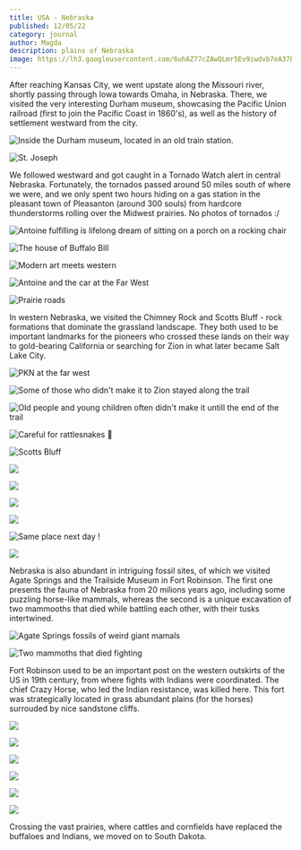 ```yaml
---
title: USA - Nebraska
published: 12/05/22
category: journal
author: Magda
description: plains of Nebraska
image: https://lh3.googleusercontent.com/6uhAZ77cZAwQLmr5Ev9iwdvb7eA37Egbwcv63u6FOo5zzUERzQfm00O1DsgObsJwdg6kTec15rn2cVvTS0Ozchtydw0Y-tTyued6Dcjb4sI3mSKXVo_CFnOSYpG7Llr2upcmD3eryDMzKKEsr0WVWKN8dj_zL3K5qcWr78hIbW2P8rfSL1YtVDj72dcZCXAuZ5Eyj4X-JMbQ3FEL6VwVP3RSQ0GFsujI69MEVS3I5ynrPlENfuMC9SAiiQFk5fxI2ewiC38A4uSsXKs4IIodpdbqZD-W8_NOOjB_MRg18_yYO8Kl5VjaLmD2G30PJnR1fDvi0pgEGRdcDGm8AedOFsF6CmzLvfyzneljwiQ3M0lcRJDRtTfBX4wy9pULL1buzZhfD27R1hWWCePnHF0HWaCLJAb16gMUt3yheqH-lOv8br0VaxW0Kxcjab7FAY11a7pM-zPF53lh_Z43Ip-ajpTyEGBeP2nZZvEy3Zf6uJTq0TQBMekIJEB--EGDFlKIvL0EeWgOYYEQ-8jCvNXfiF44cE0w-luZDU7cnEcLOWYoKrhWp7sG2QWCCx3AgYNcgo90mifzYI_3hv55BbY78v-WRroWR2_JKR_6rR5ihJnUKPXAMiZgDCRi_JfFeCxZihVZL6zzifzyuDwaOoRbv4AtX7TdVuOZ-1Q5mq5J42364iZtxLME7z00jr9nD1HDYeV6eVyo6uWzSwA7fq5ZsTeN2gJJMFBGtrJZC1_zOcGSzbUVzIuRqgpNIoUVOvkr2pEH4YXX1XRP8wpy9eodSSLvyTpz3FHQr8jLINj-2_oVvHN4NoI3NSA=w1500-h1000-no
---
```


After reaching Kansas City, we went upstate along the Missouri river, shortly passing through Iowa towards Omaha, in Nebraska. There, we visited the very interesting Durham museum, showcasing the Pacific Union railroad (first to join the Pacific Coast in 1860's), as well as the history of settlement westward from the city. 

![Inside the Durham museum, located in an old train station.](https://lh3.googleusercontent.com/yxtFhZJ3V8dSv9f-uX43Pa-pH2mOoiCc1fvS6wlspnme488U-CLbkMMd6omlNRCgWMOgqcb7p631ynMWbvBaURVjGwJA54yCzPhJJ_Eab76GZQH-S8773YMAIyeV6yloAJ5MMKnplgruUL1ncX4AcRPXGMREM-GK13dsXCHj3-GRa90eEV8LdFF9UlPTRGBabHOdkX1hjAbVCTd5R40iwBQVykd27550XcJWtQh-ntdIUr0D76eVcRRYstT-i06m84F2Nt2GofOVU0MDLKpMC3WlMLBjixR7gDwf97Exx1gbIijp8divsa3TjwpomuB-0hro9gJAsKKu9fmriD6ANxSx_QWBkksQiDvY-NuPynPxosBvx-RZjZ3ubmFbJuaR7U9m2czXGNJcwhKxFmwtalAENuNZFuCu4UWHPEEyj_ksMP1JGW49bHVhWByS95rt0DpV2rFRegND_uh4wkCBVI1j8dPqT3uy6_LeX5WJX_IeDWGd46YgToehHu3B6OPFaIawLuLXNaKTTWERV3_fbXKgHA_qmHQ8T2CcbxkHk7sa3YfefgbcDJFLhgnEgx8XFGEriMUF_EcoSXbKCOSluoK4S8gmG7nwq9R1Y9M3Idhybwlt-3baCFNLsz7mTyP19GSz7993v9lCqH3K9XmyjTwNW_yx-WANYbHnUMz9vVu9QAXSijSC6JSNrMenGCT6aS_Vdi5Sucj74WWCwqhf78IVmQUh-obQmv1YacQB3n6O_y1Ob7T4wAgfgKVySTAgWoRMHZ20ItsHVYC6j1HDrFybHDpy-npk1kwQ6AuBsN66rL8GcslwEg4=w1500-h1000-no)

![St. Joseph](https://lh3.googleusercontent.com/8KZyXDdfM1zokCyF1RvoJ3udX8XCcACW_N0dwdxoq-4d7Cnf8ZivlYIWRYgsZSPz-P2x_ZQJlqv2yPmEAn5UJb_8jfL6O8d7Y5Es9Kz-9N-pPsYW4gntn-Y-YrtwBz6Ebv6UrBzWEn2akKYpaN0xbBC88T6v_owznPEDXGtQEkhtCQ-3urzQlqb7dQedqYChcwG5wUb-CxLbF-_vv1iF08V2P-VenswEgbTRkzI75oJejCsf2ugvEGOpdOluUdPkgHTbeEje5bely0h2QCcpeC1lF_1xcx8qUJIB-dXAFUN0dy1IcHe5Plh8Jxffd6DlxfA4McrIPK5vqma6sEJciz6TEkSOtLMRe8T_gBn3_7yxiJnZnexJge39vJvgP_kwRcBH9rxaqjHPVbbchk25EBd-ZM-cK5zATRa23iHy6rOMwtx0ItrPy3XPjPmputm42xp3mxzu9E-pecskJSbHEZrpIWqjWcf7GN-8h02PHWCSinHVIitIZdXz-kWRH_0Ia8k4Rq3_YxD7x2K-7a6OHsfJMpkQlwiGymRsDWl8Wl1xIKKN5W4eFz1z_zro7edNVh3ydq3s-TNcI5Inah_yftWLkoblRFyuzreHNbM9Rof4enxXC7ZzbFF2Iil_YC7aZvqAyWag6ECEbDXeVE1LQH6pnVFyTU72RuTW3PLRWDrsJ6qQxc1hMbt0AC6B9OLLGSHp8qZaovprPmrZU36nWW1Cbw7CPO4n5hhk7NzJGMxlYZNt8QUFphi2HhTk90hk_5o9omgPNcBgLqS3_jKfFgXjKtiHpbBwwh6yDBfn1T6s14d3FdtESw8=w1500-h1000-no)

We followed westward and got caught in a Tornado Watch alert in central Nebraska. Fortunately, the tornados passed around 50 miles south of where we were, and we only spent two hours hiding on a gas station in the pleasant town of Pleasanton (around 300 souls) from hardcore thunderstorms rolling over the Midwest prairies. No photos of tornados :/ 

![Antoine fulfilling is lifelong dream of sitting on a porch on a rocking chair](https://lh3.googleusercontent.com/XMJIRQDXp8Ig4il_4KUO9Oz9pm00bjC39lFje7KtwahD5MDwSB-V1G9hmYEUhZBYx6-abpFInLNg1ml7VyCeat3VhaaUcvS6EkpXpsRLt14vbygecPJ4l17o1lwhs4pZSh3OluFLqBsaOtyXcE0L2D2koKAvRJfn9dpdwFF03GvsUgk812Ol1ogSwtiK5q5Jm1tcwmUiolBdwSZF3-kg4KmgVCzQoU5grxKg3oUMMLCD89qrqZOysRSPVA0bxY11eG2-Y4GrlaDmAjziLOelQzSoLfMlZAFJquvm7AxpFNHhtSiKB-Obu63FCrVd-bS3dp0CPz2bZZbq33eM-XRHbEB38DgMOuI0le2gPoWBjHVVBck5DQAgECvtYQlkm8Z1iAi0LXtptlIVCVd5_u3JYoasPV3IoI9SSscOYY0eDP3dykSu5B00dVz8lRPx0QI-N3hB6GKG8bHffjU5PNg5s5AhB3SvdhDLWgkcKboTHmTWKbTbh4nsKDXTZqdmB5DgV3PtyHoWEuMWtZ-NosocgHa_FfdaFcriqbMdSm1H-kOGprmU9QO6noqDsQmyVABd_lUfmPQVyyYjiW40q5zOxrdTHwbuDItihmY8JhFarORISbwQMkLWF1UamZW-sdqJZPgz60XxYdlH71-VQ62cCWhmVrt28JwfqeGpGYRedAqzGIDqi0zGb7GZBk8efy8rAZKnytaGYkf2WI0pbz7N2RInJRhDAJc4k8QvRU6A5YCNYf2wyZdPP_9PJSjsd-br02togEhP80GzcPH-yvoRE4TACqjEj-ouLR6S6dtx2nLsma5goqVFszI=w1500-h1000-no)

![The house of Buffalo Bill](https://lh3.googleusercontent.com/KXI1vyGiy2VVou1ZRWqQmCiPs3qOuMS0SSBcNd5C1xCPjrmaV0AhM7PXpdK6UoRGKHPTDQEC5sIGPvl75auXqGCFPk6NFBnp4NRcVM2BR2aO2k6UHAISPg1dBB8vaM1YWWy8hxkjP4f8f6VhK2p01A6QCHlAodWMJwtKmGcvGmXbAOaZmg8ZgiXs9JerJVkXzJ21Nfmj3WScgSsIjk_G6nZQwORh_yIE3eXSRB1ud2QQ3ohi9rXgcRYgcYtmoMn--2-LtjFPbiaOv4FxK1TnXOw8Fu9oSZ-UDGQuRTZn44isGY-jg67YxrTkHBvCHvQBmvu61u2L1g6-D1HkJVdbzmJYwi_NWnBE5IMYNmhyp_RvZIVSjENnRexOMBO8-lrVcPzv24PzLYfL-iRMpV8RiqhlA0k-qVkPN-2FfMM-UOSYU4k8JhXKZf8M7sqrMztANQSbPlAvnczE6uG0VuJRNQqD5vRi7W11H13tJKj8MoVJhYiDZ4u2WQqNo2_MnxBUakE7iscahCG_0elV5jD66Hg3EssCBt0jfK3oDwgib4IsLV3nfS_zpdWFdX_2wwZIPXdLAMHhIFX5r8wtbi6_5lon1puBmxShmqtui-MsZLeH8I5yDjzi0WWJzLCxEhagmx1LaxswHwqGe-teckkh3Kl2vsL6DW2quv1kaHZF-MEZumS5yCQNGMKZFXMYxAuJBthAPNRqU7cefThPcgumvWPNSQw5rmS6bJuJvDOJuMbwPy9SKlB25TvZSMgsDLEcV0NKiWEl99ngkvY90lUr0pQQqK2VMqJ-nL7ydZFMyJkWa5VqawfSG7E=w1500-h1000-no)

![Modern art meets western](https://lh3.googleusercontent.com/k8Ah313vBrxGfnNO5Jwb6B9IMMXtGYojaJxGvSpAyuICQvjoiBRsfZ4DzakBx6uze8x9RfaBPtGsKLq9DYSj9B2UOQbz_PoGY6foSwUgzw2qrXLOoveeiJVNHajpEIn_PfJfVLUjy74ZTd-sObrB9ENCFxQ5MRIaoAHO6ECOLafIiVeMgKj7mX3SMdFDVwbstI3zp2nPJp9bXiC-7d3caI7H-QP76ho2xGKnK-XrZA4h1pcfu5dW1uMLVgqHvRCCPGmfkUdx0Ql2aXQUWFcizyCK0sVwqyldrH3_S4kBF5YV04SpBO8kOU-fhYHM9bj4gr4Qt2Jo2MzvF-q7PQFhLIRlE5Y337nDuzkzlpb33u173V6EEwLmrRA1IUxVTlaOcnzogDOKOpM5iN13apxB3q9eNftc9GmBTlo-I0c54WNeqclCf-SMdkGW5hbRsmOervs-DfpP2Wj7xMO79otJECM7Bvc6RnOXCE_G3oPa5vs9BzClu9rBhKp4tXuO95RBjS2QMkB-RSwsQhNajO85tpTgC55Nd1GcedrTmJSO1OywHILduePSBVDJ6vcYmGTL-FDrf-yRYOeigpgQqXL4M8acMgqmnQL84Wig7VQUcu4NChRDMLzwBp7zs2HHWwE1RXLO-FTewlHlwVHXx0COzP91QjFcuGwSVHi_O44bcQ4tZKn4fhT5I8GU_Tnr-3I2mpJDv-xLtY8Pw4vorpnXrpfhJejxx_fsUZwwIMz2GdBX-rM147GRN55unw-PIK-PmA9M1zR_GZ_wU3zG-4DLLWJclHaZ-WAUL18gB0HzGCT_OT18eF8scOg=w1500-h1000-no)

![Antoine and the car at the Far West](https://lh3.googleusercontent.com/EPYIGjhBTRBGZZrz5UZD-4nqaZ2kfCUee3kI3YhfydBCgfsJ349wRmQbAe_sKeoOmIpQ87KuJ_pWcnc2jzlsUH4L4jECLebQlqh2lUfY5shhR03_h_P0ajg1iHD4FDVrLIwSkrCnPLF7fw9A17OzOD1ntr41SyJi1SGOt0_nCr3Yihzuj08G2_XpqGNOMFFhaOkKY8VyzuuwV-seG0nY62gfFj5-R7MZMoqpshkcE_c6uw01_5-ZmYaxPNhrDA6EDx0tDsB61I8udiSdhOMKpnF-3EQOHkqiTmR_5lVrpFJYF_gFpbvv8RRgZoDuYmPvpRIEc52hn_uSfByBbeoqAiIlah5nXos8-nmtUhkYuZDnUikOPMDC41XUT54VhGX5GwSl9YJpI9a2rG6dMeuYRnFkCO93YmeVOis5BU4UI7MBZ_fe2rV-TDyfJg0x1xZgMjcgKJ5anVaLv8XC4dWf_N2mSYton2woxWV_Z7ehNppROP8I8pKVG89048ugLkCm02YctB1cRHtE8F1bK7p9c6zSl5wJ00d_PTJP62d5eB_QBSkKfvX_PqThsQfbp_2AHf55xp5NUP4E1Jsti1M-05Xj9KxCfS-hhEG8qpnNeBKjov5oWWp47PyDVoDVB2FNpkR5GwrXiOm0Zq-u2J7fRpuW0Q16JnsGVCD50zW6wfjAnD8AznMN-Kgj6IKX-GN_T6xUa8nF8ENXhetD20czgZVrf78ba8DtYVg9IZPjLDEKc4-N-KX-FPA7I-QccOfUXP7G87NpBCbuCkca3i0fm1f5EM_d3YjprkEQWZSNa6Q7TCXQwzjxbxs=w1500-h1000-no)

![Prairie roads](https://lh3.googleusercontent.com/0SxMPSh-dHKDsdYCZqQktHXj2z5DiddhQ6NU-lF9D-4KnmPgJLgjVHsjHuVg5TM7UZ9P7tvZqLplsCpNhNPPJo0y582oUF01gavtqsXwZZt9ECgyGcykbRgDqzoJEOojxD1Nc_5snPFjP77A31O14PJ8QzuNfaPB28kgPxyeQh4IvE8ONAOGHty6bYKbtKTggek-PkuiRnRGRCrhNXxafEVsst4ma6AXdj5-XcLEFJJvrFCgy6DUTJqud3Fx5vDdV1WiC-ViErbyIrFWwJjcyj6_jg-m4jUCLE37QeNKKh8WlzScptamDH1Gad74EOHGb23FtZoZ04JAlj7OjGxTcjjbQGRQLUVcGoqoYtCT53Kib4e3CCfgUrwQ_fsXD_XJVBvDgWJqZEw5KDSgUlG0ViQEQKpFK3GmBoitiWvt48I7SHKhhJFjlSyEU2O-64ptd9EBq2RWEvsX_ZHXJ9LV41B6uCvzTKeUcT4LzqldSAbscYZcvaQIVofXri6QMdi2X3WhmcOOtNJ8D4tMHwhkpnvHYepqQ7iz1LrtLLFsFWR0COhP_IEOL3KHfI8XWRv0E4Y3GjLbaeJQIB3B2QuLOTDM6nEN-IaKTi2TkptJpvqWwht0zdQ8ee8RpOnEQh3nB5rZ1nAGS5hzrA6ZMMX0xm6AYZJvRZsTmDaWg0SmEwYtKpC8PlaX7Rtc6GuE2W0k4rGTD5ELSwOqUCoLtX-V48AdeUwGWRqmXY6ugVgag-OZRLv7H4GEZD_h3-MBijOEHR0DBzqok6PyynTwU9ievDdIpt50VcctemV73bE2d18Cxi15vjgHvg4=w1500-h1000-no)

In western Nebraska, we visited the Chimney Rock and Scotts Bluff - rock formations that dominate the grassland landscape. They both used to be important landmarks for the pioneers who crossed these lands on their way to gold-bearing California or searching for Zion in what later became Salt Lake City. 

![PKN at the far west](https://lh3.googleusercontent.com/LeIOvuWsN9JdMnsnMlgqM6gQwPwAq1Q_gzHCrqvHHc6n5oLQ7wRygu46ynkYeeJMGZjA4V1M4ABvbL4bFAJalEOcDZ2zyNk5L1qA7i_vvpW5P9IKbBpeNfDu0KflVklcij8nlhuqQf-e8XmPkW73O8MM7xdyt_7ggb3wWf0k7tGe9fPdfDswbcynlR2qQppI2YyhqVYH872XY3SyUecduhnm75i_ZFN-FFqbjJZmn96K6oysAbIp7-3CWndCouyYWze4cARvb0p0XZAGBpkwdrp1MlNFZNbvLo1tz9Wl2Ktw33E5pzhSHssorqBaKbBAYjbcOqFYqIRw2kQIGY-EYfxI9FsDFfEyYJLS7RL0OuRzbBOwXCecbG6ADaaAhxTzFuMUGqQq2wO7rqK4FA7Qbeto4p-j4DNDxf0q0UVgVKdKSfvjg4cAFuciQ8ZO5b00WDmoRSWTD3SEmRu4haLBKjH4xr453eFk_2O9n-cDzmivyN5aVTMDv1mH0ZxlNAvMIicQAxFF48Et-C7LkKBzPMeQZVqS_z96L_dT1lD_bNy5-rsXwJQFpSBG-vQXl0RZG8KP_qZii7LuiHaFllX3s3CqTy5uu4jNNYGfPRYY_rEWi8GoqAKMJBCHwl-Auqmo9kl7Zc9ZrS8r-CGyNZLHlJulLd3mIF5c9FC3JOnmjcTgVYI3DfPddB8JixJquQy8EKGouQlvs6BrmQmoz24CnGRUoBo-_Osp2lEX6m4uEFds9XaWL5OSK2iCHiOStKoXux_7EwCYUodmic3kTivPAIc3AxfcDOByL4Y6PStE3ApO6n0mwemHkt8=w1500-h1000-no)

![Some of those who didn't make it to Zion stayed along the trail](https://lh3.googleusercontent.com/t9OgKF93N48_4S578wkYaYn5OfA5z-WPQ2sqUsPHs6XjKj1m72VQcy0ncn9ZhsBoS6rz8d1iboPJaTW69jf15ztcpxC80YZS51lBqVk8y6Prd1pF9IWEPdpZ9hJtCzyCn5Q1tliNFqZjuVVT8l2VhoWq5RDeXUPDa31UBa84AiBOFmz4ZIzVTVep6ZTFwP2PIIwqJ402EB3DrjpvpRqBgs4PYnCVzOcXefhwXQbs0-6i4JdbenhtAl3HRYy258xbdO_lZVrsD_mDkn952-vVSVDSNL3EqjJAQZSbllh6FOXwek8JhymqXY_l8MA6iHpug5ZU7yjiK2Dso8UbOK7gmtuFlE5P7jAm9kdDYgDt20ewZixjbS6fZxn8zZjegVANYMpfOCsC8lsjc-wVdJEVGajCDx_WUgd5bwcpDGXGPhRirqYGuvdiAfixFdVyWSDFglhh6eOfWQP-CtUslNnQ2iHa4-aTUkN3lnpm015e4BhSZcgzzz8Ep6V7xBwlU27PMOwggzUuqkoqZKXMV--EM8kOXFKnlTe51Rcq2Fo_fgAs7WQTNjANj8SU3WsP4DLHezXaRv2FMsvZYsOV9OLGxt8ZBFxyJ6sXDFy3gm9WGYpgWXqRmgR0V4W_78Txem1WdFZNjJMXNb8XBOmAt3udURXDqmlKzZ8VAuXcjTMfkQrs-IXiu0OOuaV12rWxRQb7c1vFIDYp4JQ9ALSrgD6t_XB45qhQ21PCRZ7idH_0eTrtiDJa6vC0Np9D2qVKvF2n4GqCN937ABydHmTI7hPwcPl1iJuUbZzqwj8feRE7SW0QFGWtR3LsSD4=w1500-h1000-no)

![Old people and young children often didn't make it untill the end of the trail](https://lh3.googleusercontent.com/C7zRumW0nB2ZMtrrGt49zKwKDJsictt_1pPNAHH-0ylLdPcBZX3vwhw597ha_NjJU9JW_hSimd-17ZnHoPsIF3lRZ5iRCoPcEX1w7r5wL5CEzSao8lTnh9UMEXeC0Oj0O-jZk79JUIqsmKJrXQilW_L9jM-qPkPpbA4XyQrIjYCGwT1Mm1wvB6Orms-a2D-ijxdFZXPxiTz8TsxPo6I8xjUA_zEaI7ZMzrw5naNhDX7rBADYP7E1HpU2Lw2Zlty_Y6F1aoaLUv9Bo66ndQlrkNBqB8mNPkS3oXjknbm2--k0gZHfjzSRZvpf2Av7YdqyaQNL-TciJw-t73Za5JItyRZm0A2T4enyUSx59KW1IPHmTz8QlEkIObBmUcgj3NULrCpKuT_orb0nGx-G3KZ63dbTLT1pzZqcfNve_Dri0ezX72STpenoBtk2rNJTtBu89It9stlOUe1VR3EteLOw1wMjmnlivY9DC7mrgo1rNZmRKB4n-X1pPHov_nJFxeDvef0Qpp8YtUD7DhtVATf7XIBQAgnN0oI-UBkQheN1lDVZ4wUKCf2MSj8C9Kb9DIiKjgHS_P65vOZT0OV-ToyoEIwRnWC6Yy_1VjbjyBeYwkbFn8nsY6KXxn1i5dFlafwXc2d9AnEdq950Fj4eadtPYoKwYploaUPywiotxCZdNLaoYgQNKfwTshDLllHyzoCv72oZg-_I2nUfxTHdo84ehRVgCBunWVPG1XRhbkqVusuQGrKshUUQji_AVH6LPxgeOhDBbWVVJV6P1WDCiouxKdMAG1K7g8yP46QTk2xqfgkbONN6MrFJAJ0=w1500-h1000-no)

![Careful for rattlesnakes 🐍](https://lh3.googleusercontent.com/qp8KWnptiJyxtb5f1UckY7Dv2IZFrqyvu0iLTuNdeT4ANWOMRELivfqOxqoMbUKSkagLflhz1sDKldrEAA03AOosJcqQBLFUcy-PLchpvmZ1FVvzwj5SlaJbBPlGEojCgkHC7XoBgXVD4qWw496p1_2gS8cSHcBZVm46uroO-uWpRLV4JnABD-CKSI6YTAt1JZaCbCM59BEbPd-Coo4y_oFWLanjFMeXbB-3uyFdo5_hIaaDnjD3gG7XJOSQYUDDpCgpVROCT3hPwzpTzJQ3w46WG4acmkTFsMhZOlto8iKSnY6ZEwI-VOZZ6UEFjyGWHyMb5KXNnY5qfRqhqNnmlOpwDl5nD0tZsyT3Nu14HDyn6ppzvseXAThpIxokN1pFP_Anrh6m3EV1BMYsczEvg22FgUynse4Uw32c8JU7VCcvljAvM0Cwn9aoAilkeFYgaq9ISBTkGttMguGRlQze5EODaSW-37o2KGh7-tkYITHOuB4PwZ-rijMI6eM2nifc1KJVkRXYpyQkuQM1TIwyqIkOBPgoCPZlxdhFjEDZOhQQW6Fgif6NmaPKx1s-5l_nMIxto9tfA5v2wg_MY6m-4EL-2UZ2_clpRAQvbR-QUzFttQop-ln12b4cdtzAsnuFh31EwbwysQxLhCMqgLWA6wKjrmKryDY_GzPtD6gPAQk40pKQrr2FM-9tWICAs7_CxiiCyuTfrKKG1hQrZBjQdyhfeSATDL-BecrNAbU73_lhM_SoVcbivAQ6C-QnskljmMP5FrZRjjfa_nQtja3xJDWpLrrYfXpTIUGv10iFiYLfzD8HK5EqLqE=w1500-h1000-no)

![Scotts Bluff](https://lh3.googleusercontent.com/psTyo6EdSxiHAoZxaHejg9Qj14ananeJAqlEqVlhPgPBzrSQpOo6lbGDAcGqeipS9S5pRzAf-P6GBpAbSVytXYjAAhMxoxinE7NxMgr8iAhNwZPyesB-T4D3iZtI7HtpE3QnGAdZU-mcikYwDg2Mo0Ax1BnG3h7qSAQP6AMsdE9S4SVDBqgoiVAK7lWwe7fo5_PKeET5OLK_gak57U36GI5Y7M8b-q6GLLvYYfjL67neuPqRjwpR49Ou3740YtLgGNVo1cvUY3U4_rnne0Sxq8NlTJevHBe0n_C9L-0-FRxZRmAh5YbI43VBWH8DumuZSjWHbDzKdyIIcg8VE2lOIt2mhMyCEmzFKn8iStSvmRSHSVtme_QcjsiN16jDhkMGqwcZGBW5WFAO9aih9_eNg01_oxM-DJzVI4PFJB8xsQGqJLAgG7bonOmUDWkEafUbcSl9Wp4mvyPPRb1yqBVc-3F4mk9KG-V5qiQKLFKXbLa1FWoNbANOQm_EzmGF8-ezifmjeMpOftW266MHoN78l6PBIkvlMjt9R7jnKzDcyBdUDuPgfrQHJqgbk_sIAh1cltVUb2Jl6qjuPXsBcOpbH5exZkkM7S2jjTysga-itX5emCeIeljpJN2c31KOV0tqH-t6tSYyAkZzmMAUcrn8FWoK7lmUaQroR6zCzAWNLRXXkE4j6KIjUF4f_G14kOkFFMbbURRAfN8IiEn2qOsff9hOL47tX0VCtFxcujLEFBx32R2RUVgZBVc455At_irvIYIKXk_TIfXRGIyAC6ydJAwTPdHon9XernyCq7pOJlK27-nv--HWKP4=w1500-h1000-no)

![](https://lh3.googleusercontent.com/6uhAZ77cZAwQLmr5Ev9iwdvb7eA37Egbwcv63u6FOo5zzUERzQfm00O1DsgObsJwdg6kTec15rn2cVvTS0Ozchtydw0Y-tTyued6Dcjb4sI3mSKXVo_CFnOSYpG7Llr2upcmD3eryDMzKKEsr0WVWKN8dj_zL3K5qcWr78hIbW2P8rfSL1YtVDj72dcZCXAuZ5Eyj4X-JMbQ3FEL6VwVP3RSQ0GFsujI69MEVS3I5ynrPlENfuMC9SAiiQFk5fxI2ewiC38A4uSsXKs4IIodpdbqZD-W8_NOOjB_MRg18_yYO8Kl5VjaLmD2G30PJnR1fDvi0pgEGRdcDGm8AedOFsF6CmzLvfyzneljwiQ3M0lcRJDRtTfBX4wy9pULL1buzZhfD27R1hWWCePnHF0HWaCLJAb16gMUt3yheqH-lOv8br0VaxW0Kxcjab7FAY11a7pM-zPF53lh_Z43Ip-ajpTyEGBeP2nZZvEy3Zf6uJTq0TQBMekIJEB--EGDFlKIvL0EeWgOYYEQ-8jCvNXfiF44cE0w-luZDU7cnEcLOWYoKrhWp7sG2QWCCx3AgYNcgo90mifzYI_3hv55BbY78v-WRroWR2_JKR_6rR5ihJnUKPXAMiZgDCRi_JfFeCxZihVZL6zzifzyuDwaOoRbv4AtX7TdVuOZ-1Q5mq5J42364iZtxLME7z00jr9nD1HDYeV6eVyo6uWzSwA7fq5ZsTeN2gJJMFBGtrJZC1_zOcGSzbUVzIuRqgpNIoUVOvkr2pEH4YXX1XRP8wpy9eodSSLvyTpz3FHQr8jLINj-2_oVvHN4NoI3NSA=w1500-h1000-no)

![](https://lh3.googleusercontent.com/DARQ8P5L21hb9J6iVe901cIgLZMvU31H2OiDrgVVz2Wg74Yc1UVbKLLJbOxir9dfywWju1bdJYXTKr2nGsoBZaf_YFSscLpcO36Z_Zlf4smiGZBeBOESz94a-OknjXC5cP-argYDLnDLrKEpbxACtNlQlL83ZV0F3bVcRYPFCCXums-fJSyYyGk8WjFSCVXXyKcUQIqu_iKHnPGvnoojocxJ-iumgzWePBzariM4bWmAjA0VMBgzipeL2kdnABVHrRb5dhPtAKg7chhea0Xb2G7fKZLTdz_7T4744-VMmcz9es3DV3oJTwBM1RyoHbId00Ut1FWEhGPjQA7b42SbgIufALcRWql4DU_J-ZF5UqBuk8qXEXoNQ4vOA2ZwrSj-uhLfd9ngV1UBffQHWEuXfwqlFd80_6ijwtZKE4ls1oNZbkrMFl_RUAZBhya8OsLjlFIK0iOkeCA9P5ZM7ftyf3XGXiKoG-4rmg-7JInIZuOnv5JpSnqStvRsBqA44ivYJYCtoXaOAhvHPGBTSEXgi-dn9oZb13xjHZboUI3LA04PkqUxEIUzzYKW6BHyEtrcWN9AgoS7MgUYaKu1KNa8KDaVcJ2NbAG-dRx4Z5860LjgwVKQ7B3QV9csit3F3ZkSqN2VsaZfVuHwpMk4Si-Za6UloMi32CC-GFhOp93mV6bNk-IppInALpgSnrcO5oZX2vejtCskuFtR72KCRiGaXG_299B58E5GgiLBrBxEG-Rg4JB95FNGNfL70YO7CCtd-S1rXY_wwTTOojIzopiWe6zyxyTTS53SHBoEwx8YuYbAKQiusGc8yEw=w1500-h1000-no)

![](https://lh3.googleusercontent.com/uIA0ZX8RMc-8zHhAOQpNm3lWlo3XMm5EKHGYBHM6MmhlM2eFinhil243ZZNF9riH6h4HJMBpX_fNC77oOfi6pBRhRhGRQNZ0FFl3gJGzO_7PA9T5BHVEkPLxXFfyS103B0HT5-O-MHQLG7olxUvo2J6bcMGI26zKFU32-h4_BKUA5yMzD0k1xUNLrXKuyq_rLa5qNsnotV5V02G_Loss8MUOBgfXGDXtG7ITzHhhrTicCHkx_wMKq0fw8kkOV6YL-IoIsiXSH3EdZg_glHioJZ12MsblS4B3s7GGLmIFc0NpVhzD3mSXtaGswffplL9MHC2wihlpvz-Cyd8WIFCrlszg6QRp4214f-OlsNJqH2qxZ7NWiXQubZ7pCXyzTaScqXN5K50em_Dr3kwDnfwL_SPHPSyyr3cM7nU9INCTmsUbtLDBRhhKXZyfNyIU1bFXWhp191gVwVi3Tephisdg8SzsHWN1-d8kPNlPsesaKEtgZJfSwNco2ywv4z_CdFmLs1to7vODvv9ZVFBiaSyMtPJaPka6oL-OOFIh7aKztGDa6nJfFwZeuYgLS6O-42-UMtIAA60wOYwJ-5r2er5o0WrSFnvZ4WbpKeL3b2p-VNnpXSXof85vPBwA5-4oo35VzTQ6qmTb6ZqwHPNyM2hg3d3fAkfDes5ejs9Pr42uXZOqEBlZZt-uX-gnphRXuPYqbO9EerGhvhJYgLGTCfuykraZAumDO_EW80LwHeN_sfj-8M5svXADlBBUK77nddq1ln6ix9hfFa5teS9IZbJosUpQHG88JrFu6Fg0pRps1KRed80Vd23xS00=w1500-h1000-no)

![](https://lh3.googleusercontent.com/L7pJiBXniYEyD-Cc51_lZaYFeMeb7Y-J0-zbVOTwAJBYOWwx3ljy4WbuJ3hq3JJ6QImWrFjNPyzrDp2h5wDdgN3jhnKPXl_QqfShNUsjfX3cZ3_6htk5SiArZXoMqo5KT5Vxs0rmvgehf1YnsSwCXhj-LNRWmSwkgOE3JdDY2CZJRsOQA4NHn7xWdSbF5mYVXkpcamiq7GTJwEbpYV91I5KAI8zkz7QDkOXPlwnKWuqdc60uh0f4DexK-o_TlLjJ8OhLDK83-dzUcEnZIf9ZXyjMIHZK5xiBDJ-oDzGI8Umg41aSD3G1wN5TACT3-jrVD9mHb3gxmpT8VPPrhb_A1qB0Tpfb7p3Sl1pBJgt9IN6zX44LmYRyEwW43xdkUrhLTClwle0b5SgtN-yCaC5l6TJRMR_Ll7VQmqYxlinLOEO6FLlWFzTCLkyMK5LbYLl4P5uIZy4SfzWC7XgvkqdnBh_5IlzZ3_On0pZpAXkfisjOlo3DSEHkGNP7iK2TWJczqEkQEc8a9coyS5ckVYyBWKRW2lQ29LPonVibHZCc3erTsIqFuEZ_wxIdD_9T6CyefbAhMIH6ixN9te3ounlf8DJkmR35H0UMA0mtzMjKJUamXAd8iOksA-HhEZrw_WzrCd7uKL0S12fxTswFxHtLG2hrk1HZ7QTjhJgyUcjyLpn1MTXRBM6Mft9cvWS-dJyFF1LCIC-NSozsUecoZ_encPG_P_rcYv4I3Su0csCVLw2MDEWpM4i_gJ-YXq8tB9MuIWVFfi7vgtqkjGb59hn-ZBU3fPeCwOoDegsieeT4D9Kur88j7CF8QHU=w1500-h1000-no)

![Same place next day !](https://lh3.googleusercontent.com/zwDl1je9kDTHZbRhEDIaMeiy4TwTrcebcQ6-fUKhSq6rZsk352LTgMP086vX2yKqjtU2itjQpmivoc8-yGcCvZmTNraveRpiYBxd-iWjs-QijF8dFQTP1q6fQCllTwF0RoCdkcClzTs_LcM1oEDm_34wxF0199LjZkZlBaFCCF0K6Dk6fnDTHVr_VMfg5iN5tjWXfIasG9OkdVvRxEPu23IkuqtSc9fqixUXq9zVmT5jG5lg32Zy5PQqvLr0emlZDvUxwrBAwEQfDCaoR6i3EKVIvCBc2Sa4jidW39L5SefCd1LrgVS0khHnI3_S3I9GS8w6s_2TApjBWppSRIQiMqsSkJLLGMKf6gD_dp6hC8eKM4I0jbyzAby6mx1L9vSZckLcKGUdGiZwOV-peC57x6MEZ2Fesl36xGN_ScSXiAYC7PMoDsqTYEkpbHKzEE-xudeu9b0KI0XgIP_TSZj0d6CJF8AzTNSL5KgTNIZqe1FHchi5epLmnPFUUZIQ0c4wM3UUIAjkDXtnrUPrpiQm0NTeX3sOZNyfbnLm-4J6ybfQUL5GPQxze2YKeXBdrZM6caJ70aMlTsAG1UlaQOsOr8wMG6_7_2x4Di0pAe9nTgn-rm9s5Tj5ZDW8fgsPvYCJPymjcIpUq_voUGv8pedqzrhOX3O7E-GTJKmf-pKm26zRfYywxEcLV0qai5fCAbSISXBzA0oTYBDIxyE1h9izrbqqwoMBM_cP4AoHGhBEQrjUUf4j0UllsMIPAMVFf70hI_eoigY3m7eUc1Ic769MiA2qkUanfwWhCr2wdmpwn3jkkd7RfYc4R5I=w1500-h1000-no)

![](https://lh3.googleusercontent.com/0byvoBAPUiy4X7mpliI37efLTa0NcdJcjx6-GF6md2U_xmDB0BUEH3BKjQ1Q-jyJe4nAdUv-VXh4GSg1lMzwzd8Bze5xCWnfkLghlAJufelCxdxPrl2A2BzKa1lPhj8lf4Zxo9dwf62mxfLZtGNG_jw8W8qcIM19jkaRmaFeELu9BRQOcE3He2ltuCbMQDX77Ch-iI4MJvNfpBIqSSZGbJUChcDiK1hbsmKTL7A_RW_VrFMWCieCMPDCCD4d5k8cJcJkBeKveh1VuZhXqkIUOaSRYa7Rc8ASFV4jkceBLIrORaDnAWaKHxsHtsYY7ydklVWUpvFlqwDpqT-5ICROuUMqsSHQGl_2yebts826MKGkzYnXNGE5NYw5V83kSYBus_KspzasCSts-6TLqucbh1Am8J7R1jfVHHrD0Q6diDVa41GeCcg64iiLY8YiCC3HN3Hf88vqI6NAyWDJt4C_lgptk2vBIRyfjhNmRAUpRCNZ5gwWWw_6KcsWjXy5xOY7eeWjimE7Ql-Jo_1Pi33FAA4-ALGRrGOWWHeFCdIsVpO_49LZTyaz_GubJ84wuQHs0L508RabJI3qUrAKKPUVeUAydQp0TbE_PqG1Y9zk3UT-qINFTRSIiKV14nad8Ftv5F4jsH9ZZdp-4uOdJKvJfe-G95J3mQ2I0zpDTjK2zD7dnJLkLgDuNAkO5-ejhkgmyf5Lcv5og56RW8bSuP4Ea_5vdNpwHnsZPj0eFBAil66NJGno774Ykv24EYIY071iZTM5SRohkvVC8cO4EDDRAmnWuOf_-JCgjpldG8FBXd3G7-iNI_ybT6w=w1500-h1000-no)

Nebraska is also abundant in intriguing fossil sites, of which we visited Agate Springs and the Trailside Museum in Fort Robinson. The first one presents the fauna of Nebraska from 20 milions years ago, including some puzzling horse-like mammals, whereas the second is a unique excavation of two mammooths that died while battling each other, with their tusks intertwined.

![Agate Springs fossils of weird giant mamals](https://lh3.googleusercontent.com/m842Yev-KhB0Q1MTjZTPByMw99tN2e7hXcDR_U8IOxQcF_eO9aX5_jQh3oT3Ji6kDATWrYvHS6YtHVSmXJLIkHkgFhou0lXZ0YpIEk3BLF-8WB1GeLI20msKu46T1Ac79q5DB5djLCpfUTEdQUMJ67em0zhtESJi3AolKnccH1vEvM0_aelt7tNnGPQfI_0llgKbBnetIAznV0EYXfji8Quo8BDU4U_6c90syjZUsM6QdjoF-giKBjhgDc1lKFd1V8j8EzgbDcQ8An35owQ5GScKVwM0WJ5MEQOMDkxmK1cUB4OUNBdAWwcxi7Iy31vTEcFZzmhZuGwVv1aAM7h3dF_DYzbccREzdEDgBxpPWZJG8PDRjtHsNFrWrqdepA6o_TUJjTL7VcYNI9G57jIBQyj1MXZJD4KYtwPbtuFOCgkOcWRKHxdcawkfjvoNn7dxGId4WjmYfeKTH8GKtNDYVZJca_5WSSBShrcTS_xasIPsph-coLdE_sbhcxxpb1ihjZAO3nHZD1NuYboDZ0ldv-1TDzV4dm0ummkz-H1NRY3svmAPiFK_YLs8EraaW0Fd1is8IXlJBimE4vrFbnxR0BqcYrCOLjuw7Efm1nQNAII4uTYaFVo_jS02KyAnAHa8PzPLCzfqSaDP8N55nu9faMpTALqWDtgs_iWxoslySVbeSR3HG2vrrelJOaeKjxep1LPLy5QrtNZQisSxvNvEciHPEic8RRivdSN4_wlq1cqWqgyPV-u-9p__KaY1XuX45gwJ6DVNHn9qAYKOlVlIpOVFVHPKepnJkMJN0eSRL4P3iPbEScIfrxI=w1500-h1000-no)

![Two mammoths that died fighting](https://lh3.googleusercontent.com/ANYoN3rbLK9ErbetpVGrgnQPT3asTIsgNFy2sAvsst0kbHdxloWgtwzd03dgfRdm4zTsF5h81wP45OcM0AJs7Na5kSwKDkz0WIB3btEgpbrPXOhtbLjR4Sm1Jxby4WjCyehXq3p7-4HCknlq7IPHuFMxxkb6smDbLWkpXJRJbtMXVlyiB0v-QxyNJCalPyQjX6Bjc0xZkWSQr3gb-myYOx7RkB1X0hveN4khBIZ6qLdwsT2_7hvQDzlbe5qE4YaU0u6j33DaDYZ-whGoURgN3hUp5mHvRSg5sZOJO-1CgRXW8n4lspFUb5GD2AJzMeMvwuWMVDHvZDnOvAfh4cWXKr9Zt_VNdulIKf7xm4kYDV6oewsahfp4vqXMQ_R-jBQR5ALU4TUu-_RbYMyfEVyGpG0lfKqjuMKGOR_Xo0InRuzEnvuji8zYmlD8V22FG3XlZHolk6K-NatF8C4icyFCCpHF9Td788r7_NfxHrYG__Q6cOUUbYYuOGUbl--XWtFQ7uYOt-FK6r7PQEDcgvQMc4fRCXpvIcgQaOLLKLcP9R928S0x5VDJXLkRQRysAhogyAvW1Jr0eOh8jCJtwP2vqCHXn9JGJlRuEutTj9RrqkyEnWznk1cwl91Lc8ze_-ViVk8_VBi8M3E_WrasJs_9g0ffqAwJdz_CeEp0zYZagz-ba0olUqLGHTosZ82_tqZddaWWrsOUeAa8TURWl6_5datp9pg1qxd-jQTJrQPxnMqe6ddCuTs0K8ghIXdifGfD644FbVzdcCMJ3FJfPmqXJBimYpBQ3C9IslTq_pnkmLLHcJNc9BpIy4w=w1500-h1000-no)

Fort Robinson used to be an important post on the western outskirts of the US in 19th century, from where fights with Indians were coordinated. The chief Crazy Horse, who led the Indian resistance, was killed here. This fort was strategically located in grass abundant plains (for the horses) surrouded by nice sandstone cliffs.

![](https://lh3.googleusercontent.com/ZND7t9sR7Uhl2sa3fO0_ph_kSPre3SvcHoBpJDQsahIk6tyWLwwIVxOkHJO1Mxb_ptNXb_3RWE-X6biIV1Abo_HysGT11ac_MXWEDWe-Exd0YTksMUyaoes1idJndM-aGbw5Debdm-Ri5HRj27mXSqK99UdMzn8F0YvVFSrSkFwULLjJnfUIFbRqH-RqmN4vIPPGxPBd2bg6fksDNy-fY0ltmlLWtcy8Q0rsz0qbxbyHMRwSDZCCCrp71lPtuodaUMdwdC4hVRKVfvVZqIO5LfZJGb4ewghwqzV8I8vG1KshjWNu0Q476txXpYdvzZU0iOpzoiqq9qN76AlBdf84CANIZLCZ_GMyO5AhQgduIi7cqMJO6UFI9mP_v1NJ2oydGpb_7HKk2eN3CqlU80bkw-Qj8vo0qa0yVVItP_CGQkn1DyFK19jl-D9CfSqjEIY-SjbK9wMstucP8G2Ac2PJu26gQhsa3Kvirvx7za_6T1WCYV4tnC3UknYGpLa44xRA8GnBszbsegdSPdDTJGIP3wA_in2eWS7Bpil16Enc5-eVJfoyZ0EmA95xL9RQOpqf1_Uov0bSCutn3ElrylhM3FiclozufL9KqLHL9OI8A0FHMLbNiT6sXiCYghryGfqT-Nyi2_v7HrqF7NIALm5ldeNHCYfE4EKysadq2jJJZj3JAYdbK3wHH7ZRf7PZC1Xc2sRemMm2yXMvYiiJNR7ZoBvL2SPcJ7Hy8vFeZWbxrOkq2oOdMW0sknUTNQ4Q8ihD2TTgDCm9evxm70PYIpCOQeL93LEG73mXmGURrMN5Lp9tB-Rux7v90To=w1500-h1000-no)

![](https://lh3.googleusercontent.com/X3cSti_cJYOTAxLcIfForc2EmO9DuEq6jHy9qqiO6TcuCbtY8VJSphjuqPuMyR5fGTdJII-caRZXticTodijFFA7PfUrGv4xqVhn_dPH759INRfyOk56JXN524mjNtLvHEzd4bp_xLyUKZviLAsnJhh5BJCqQ_aAr2iXxRZzwpsk5Kv5WNiURS2JwuQ3696vSWJ8OvSgSAoY-GOCq7xF-xtRdQl0TlYvqHIduSHB_ch_pwyKl2o_gm_6JJa2WERDLhOPQVggPE83TkHwlebqahyJoHLzKksJXp1YVNknYsIv0ntCFDXdGDdBsK636yb2G9gXQlv6rtpCzV08rFrzhh-3iWnIPObVEznsENYLmVZI-v0gCkMh5JI7dHDMv8NONkeA_m6PtX294TUJItKYP8LFgYXQNf4O2l6jWVZmctvzyaDi4oF2QnpgTDkP-q58AjyCjGhZVhVKlwbJ08VncFZOr9jQs-PFgfVg080_Hk_MvM2WeJdbI2kyFZ_iPnKz2kDiZNwvxOKTzwsEea9NLrL7_zQgoWuKtebJvkFkIi6WmJzZQQczgVkmxeHfMGILhCyJ8DlbOL1tUjZGBtA7jF5ywwrwybfrNR3hBflMfNF3LQ3UtDj4mmW47x7skP1IP87YgCNGB9GRiMaA607H-nFJCMFu_DrE89zle1U0v6W4zPw1VAtR_7Z0WFwCbPYzCCW98xg3veBMM7Cxw3JItjG4CytA9DcqPqfsxcf3VTbFC8mRLpW97dNdLCO3TKCMsoL0ZcZuYRl_yXR914zFl9wz8rHcRdQnC1y9lLySyIlhDIitMoDxhPk=w1500-h1000-no)

![](https://lh3.googleusercontent.com/EoGnxaopq-ia4FSoZlazI6T0vy6Kv4eNprrtq0Awrk2H_0XlBGBK5O2g1_yo6w0_S2zqQmZ9bjTsSvXCCmBHziUiHpAtP972hsXS6O770d5F4tN6TM7gS82C9N1C8RD1PyS7rIVrvAuK7S-becJUtF-2nl3sNi-DFrls27DJ00CIb2yA7CJv9CQkBHFr-UkEH0VpuL2yoIEIjVg3A32RkyengeVhz3Xm49sd4G1dhhnDY2i3epWGMJliBCAdLt3jjXZQq8oSofBW0Tgb0-cXJ6BsVXuk14RI0e-es38L5T5PsETPjmngbS6aoZM_-X_FbmwjsGuLqWi-kkkAncmcKDPAKLTLmUp8_23gL6SHZ0glP8he5WzTcAqXiAM_qpjbKyg1lXQj6Skn0pfnVMP2m--DxVTT1CfcT5KTlU02bsph1zYh3VZZrb8g9TM2gdkHruoHpCXPAhfjjLle7I5s4M4ICjJk7Gag5OfAvu8YXavGWDqgNKGtAoFdK65rzfQ3y8Oek-OhycbowgcCvQhu9Ar6b4QpXybuLlLV5WpSd16LsPV0HrLIpYvFPHRJLfsXg97Zo1NDDsCiSVujDMcAVmFQN2zMk0ZkwHrEyoxPhqbvH5NSaSNZvvaN_BqfLXi4ipdRxIxP3y4r9Nf3XknsHlJHre7knv4aTY8Hwg9ILbNpk-cv0JcAcChZSPdlBymqpCkECPhpFENDKBsfkvAfA6J2o5u80-gilfUWdXPf1cRxmrmUc5jfVT1w3Fm_zeKMOQTpvt3uS9ekhcMUMuMgKgR5EW_W6x8kZgHDc5fO1xx3BPtIAQw12KE=w1500-h1000-no)

![](https://lh3.googleusercontent.com/eZ6fyv8pwVsePNnODTD3bf-BgW4pFiydB4RIw_HmjRNAwyZOw_YSI9L2IjKTF363DWG21oLplcuALkYnwYsl4Q-BHl1jbTnMExSZMYmKvJmCznJ4r0f1yB2Y5bMwmPRSWOsUim3JtW4tfcu8owKdRERsF3VDNsB1H58kGRa8sl_fh1GdowSltsZlc_n7_a3DiNFnyEy0JNNDa7bZ0q0OKIhTGxN8c8IxNOUjCYqkkNGhHEPZ8tGh5xk5vZb9oWG1Rm_m1Xu47z8pRlwnkkzfqC7VF1daLXjPx-S2zyUHttPvpluwp0oywpgi7d_P9RTzet60UxEQx_xjuqCuZ-YifJ9s3cvETJ6YoPwPXVaeN9vPV2YcseKlt8-KlCGOF4X-Q39p16PbI2vrzauich0SaCC2raMFwcWwC3JY4yVVwxqlqFTmPt4szg_B86I1sFqBTK7X0mKTsvFh8j2vbXme8Hm8l5ogGmodm3SxpdQG0_uhcLxnGUMFjSD7MkyzMSauct82HFfz0gTnX3TSJLRF6CBbDmus4dZ25xVn3NPzs4b0c5qb_VxKncTOcQis1TF12GJPewzs48N8E_GKrcAiWIP5SoCbwmmTGH9QYAK8hEa1-9tJjwGwceIU5yxTwPW0PltoKSPP5tq130z615nuPBIAbnI7A205ZjEk8OCm7OAEtatqfKfu19sGVyqfHHTAMQpm47em7OC51SCtew8NxvNUyvFI1SHR9ZrBMZU5sSk4XNZXlaDb2ja9dYyxKezRnZaKjDLUvYFOz9Z-WZ5rD_Z5TnXGhq_Zv3iEycPU1wcEzYFslzXHdX4=w1500-h1000-no)

![](https://lh3.googleusercontent.com/2Gcmz5rB-T8VZO3pTUScz5em8-US6nP-gd4nzNa_zF9ocqYv83X90GAJ6B4rDB8hEfCGsQZbnRcJTt7YwZxnZcrKUdldrKfEZwlImvDxTtqQ7vX-ogiO9ulquraqE6-oMpYqsIaIBbDpqJgUG3HWiS7QO6AqnaAdA_UNWQFwMTAUMybrTExgl8G8YyVfMSMH5lsjXVz3teVJVs3RPjT9E2i43BHWS61rw0q1Is8Z83X5ixSHRzQG0msvliwhb1BHwdnjDzD5DiHgysAuKw3uYRWY-oR908neTybJuhaAu4O-VuiTXgUwgaiQucKNa6bK5LOOSo6AONdjuOiMZvhS2kr3E8cm7Yw52vWmIehNthBSQWb4ZoqhBnq4eubN8K4WCQy07oocJtN6rmYse1epQLvVls1epZleBeIDiiRMnWVxaEkLzk0c5TElu_5saxGsvpSlLDin3h2hjqmDwCn0zFucCjF59ZAPuipdZKwH14LuY0GBhkmp6TfUhFWVyikfa7seTWdAkkd4hLzjyqG6mA-KhrUZgII-ZE9yV-FmIA2Z1Yz2FhlnUXnWhKBuf_3rQKYfjKeAwBt2MF2vPr_QozNGGIYdjfASFOoXtQ3qcwlAKY5sMn4f_FqLF-PzPUb2Jxc6pSS8HLzl0l1ybN35ajg0InVqHEKjTC4p82A75tjhJPh2i0X9jquk_PHkSKt6OBho8NhvRTyPxxUxlNYyxIcmaay8Lt6KH0EY6X2rXB0zvtY3vMCzLm_xJCMmIPonj80dIbWhwYiTKqYp22Za21R5W2D2ff8yDXMGHn2ePddzOH1ew1eKHCA=w1500-h1000-no)

![](https://lh3.googleusercontent.com/VZ8xzD6_rNdO0OBrDdFQsVXrsduIwP7XbxOk22HUsWtuR1kOPPxsJuFVfDCAojbfFyTf-4PdhIQXPEo7eIYQT_kPooW-T7utZmXEJLjyt8aS8ckFbo74Zio7uvPJgXrnH2W8KaXPNnTRx8eosh3ZWVjJvHmYb4dIQcypBIClDqXPkNSIJymIJIgrx2sv40nuaRiJy6DG6RhMQDpsA2U4CfGS8Q_9-1Jy5waB2qNs2yWxEfpnLCdYgrJPfqkMhHBZ6KGIcvdDNyBWBifS_5hRQy2imgiJJG7dkbUILB0D5mBA4rBLi-qJNR9DO2u0p-PajTgiy6TsuMK7xAlpnViCFu3bnATvWbr0HJ3B2jMO035fghVuMxNGxJesnWFu1E7MtLzphWA56fvCD-dahhGC3p1g-WfW-gWhK-UVOsy8zOH8iTB6q5kImr-bgPwPndFAEB7ANKRpla23Fa24YOQzLT_YkP3d0jBo1XiT5fGs4kBjiUN3gZFV0O9kgg7JDTcppB6pDRmtUJJW1xzQ7Fn2emDpx8Vl68k9weCX3fx0GhputP8Et1BppDjeLR4DcB9cn_1h5zawkjwsVy36ejrSKnx9Xnd2VHuknQ8Z4fR0xVKA_qr3_hgdUgFhMe7dj2NS0srwS1XrHAgtjvWByJdp9IOGOka_lvvf6jLAIj2QhfA9im2iMuQyyZQKThGtH8-zjfDKvGdQz2P-Xc1qutBF1oUQBE9X2xqRhPcrwRrCKe09hHAWo4ETlNQ3GmrIqFzfNsU8aLi8WK4jPYu6byZUpDH-bjun2N-rFRjOSjkWC98q1e7zyXgwxNE=w1500-h1000-no)

Crossing the vast prairies, where cattles and cornfields have replaced the buffaloes and Indians, we moved on to South Dakota.
